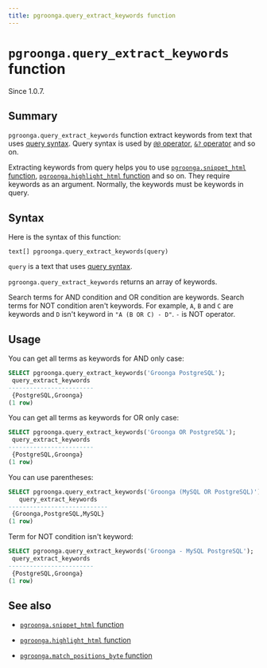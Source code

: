 ```yaml
---
title: pgroonga.query_extract_keywords function
---
```


# `pgroonga.query_extract_keywords` function

Since 1.0.7.

## Summary

`pgroonga.query_extract_keywords` function extract keywords from text that uses [query syntax](http://groonga.org/docs/reference/grn_expr/query_syntax.html). Query syntax is used by [`@@` operator](../operators/query.html), [`&?` operator](../operators/query-v2.html) and so on.

Extracting keywords from query helps you to use [`pgroonga.snippet_html` function](pgroonga-snippet-html.html), [`pgroonga.highlight_html` function](pgroonga-highlight-html.html) and so on. They require keywords as an argument. Normally, the keywords must be keywords in query.

## Syntax

Here is the syntax of this function:

```text
text[] pgroonga.query_extract_keywords(query)
```

`query` is a text that uses [query syntax](http://groonga.org/docs/reference/grn_expr/query_syntax.html).

`pgroonga.query_extract_keywords` returns an array of keywords.

Search terms for AND condition and OR condition are keywords. Search terms for NOT condition aren't keywords. For example, `A`, `B` and `C` are keywords and `D` isn't keyword in `"A (B OR C) - D"`. `-` is NOT operator.

## Usage

You can get all terms as keywords for AND only case:

```sql
SELECT pgroonga.query_extract_keywords('Groonga PostgreSQL');
 query_extract_keywords 
------------------------
 {PostgreSQL,Groonga}
(1 row)
```

You can get all terms as keywords for OR only case:

```sql
SELECT pgroonga.query_extract_keywords('Groonga OR PostgreSQL');
 query_extract_keywords 
------------------------
 {PostgreSQL,Groonga}
(1 row)
```

You can use parentheses:

```sql
SELECT pgroonga.query_extract_keywords('Groonga (MySQL OR PostgreSQL)');
   query_extract_keywords   
----------------------------
 {Groonga,PostgreSQL,MySQL}
(1 row)
```

Term for NOT condition isn't keyword:

```sql
SELECT pgroonga.query_extract_keywords('Groonga - MySQL PostgreSQL');
 query_extract_keywords 
------------------------
 {PostgreSQL,Groonga}
(1 row)
```

## See also

  * [`pgroonga.snippet_html` function](pgroonga-query-snippet-html.html)

  * [`pgroonga.highlight_html` function](pgroonga-query-highlight-html.html)

  * [`pgroonga.match_positions_byte` function](pgroonga-match-positions-byte.html)
